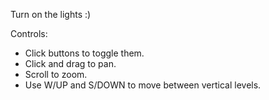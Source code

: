 Turn on the lights :)

Controls:

- Click buttons to toggle them.
- Click and drag to pan.
- Scroll to zoom.
- Use W/UP and S/DOWN to move between vertical levels.

